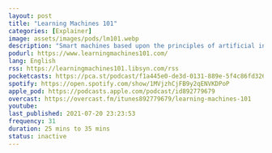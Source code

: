 ```yaml
---
layout: post
title: "Learning Machines 101"
categories: [Explainer]
image: assets/images/pods/lm101.webp
description: "Smart machines based upon the principles of artificial intelligence and machine learning are now prevalent in our everyday life. For example, artificially intelligent systems recognize our voices, sort our pictures, make purchasing suggestions, and can automatically fly planes and drive cars. In this podcast series, we examine such questions such as: How do these devices work? Where do they come from? And how can we make them even smarter and more human-like? These are the questions that will be addressed in this podcast series!"
podurl: https://www.learningmachines101.com/
lang: English
rss: https://learningmachines101.libsyn.com/rss
pocketcasts: https://pca.st/podcast/f1a445e0-de3d-0131-889e-5f4c86fd3263
spotify: https://open.spotify.com/show/1MVjzhCjFB9y2qENVKDPoP
apple_pod: https://podcasts.apple.com/podcast/id892779679
overcast: https://overcast.fm/itunes892779679/learning-machines-101
youtube:
last_published: 2021-07-20 23:23:53
frequency: 31
duration: 25 mins to 35 mins
status: inactive
---
```


